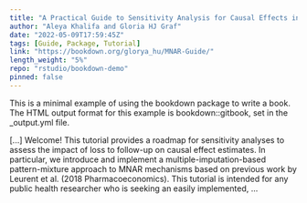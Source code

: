 ```yaml
---
title: "A Practical Guide to Sensitivity Analysis for Causal Effects in the Presence of Non-Ignorable Loss to Follow-Up"
author: "Aleya Khalifa and Gloria HJ Graf"
date: "2022-05-09T17:59:45Z"
tags: [Guide, Package, Tutorial]
link: "https://bookdown.org/glorya_hu/MNAR-Guide/"
length_weight: "5%"
repo: "rstudio/bookdown-demo"
pinned: false
---
```


<p>This is a minimal example of using the bookdown package to write a book. The HTML output format for this example is bookdown::gitbook, set in the _output.yml file.</p> [...] Welcome! This tutorial provides a roadmap for sensitivity analyses to assess the impact of loss to follow-up on causal effect estimates. In particular, we introduce and implement a multiple-imputation-based pattern-mixture approach to MNAR mechanisms based on previous work by Leurent et al. (2018 Pharmacoeconomics). This tutorial is intended for any public health researcher who is seeking an easily implemented, ...
